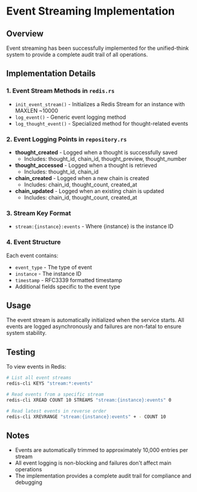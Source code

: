 # Event Streaming Implementation

## Overview
Event streaming has been successfully implemented for the unified-think system to provide a complete audit trail of all operations.

## Implementation Details

### 1. Event Stream Methods in `redis.rs`
- `init_event_stream()` - Initializes a Redis Stream for an instance with MAXLEN ~10000
- `log_event()` - Generic event logging method
- `log_thought_event()` - Specialized method for thought-related events

### 2. Event Logging Points in `repository.rs`
- **thought_created** - Logged when a thought is successfully saved
  - Includes: thought_id, chain_id, thought_preview, thought_number
- **thought_accessed** - Logged when a thought is retrieved
  - Includes: thought_id, chain_id
- **chain_created** - Logged when a new chain is created
  - Includes: chain_id, thought_count, created_at
- **chain_updated** - Logged when an existing chain is updated
  - Includes: chain_id, thought_count, created_at

### 3. Stream Key Format
- `stream:{instance}:events` - Where {instance} is the instance ID

### 4. Event Structure
Each event contains:
- `event_type` - The type of event
- `instance` - The instance ID
- `timestamp` - RFC3339 formatted timestamp
- Additional fields specific to the event type

## Usage
The event stream is automatically initialized when the service starts. All events are logged asynchronously and failures are non-fatal to ensure system stability.

## Testing
To view events in Redis:
```bash
# List all event streams
redis-cli KEYS "stream:*:events"

# Read events from a specific stream
redis-cli XREAD COUNT 10 STREAMS "stream:{instance}:events" 0

# Read latest events in reverse order
redis-cli XREVRANGE "stream:{instance}:events" + - COUNT 10
```

## Notes
- Events are automatically trimmed to approximately 10,000 entries per stream
- All event logging is non-blocking and failures don't affect main operations
- The implementation provides a complete audit trail for compliance and debugging